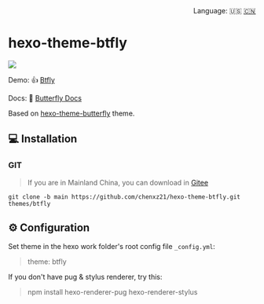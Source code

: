 <div align="right">
  Language:
  🇺🇸
  <a title="Chinese" href="/README_CN.md">🇨🇳</a>
</div>

# hexo-theme-btfly

![](https://cdn.jsdelivr.net/gh/jerryc127/CDN@m2/img/theme-butterfly-readme.png)

Demo: 👍 [Btfly](https://www.chenxuezhi.top)

Docs: 📖 [Butterfly Docs](https://butterfly.js.org/posts/21cfbf15/)

Based on [hexo-theme-butterfly](https://github.com/jerryc127/hexo-theme-butterfly) theme.

## 💻 Installation

### GIT

> If you are in Mainland China, you can download in [Gitee](https://gitee.com/chenxz21/hexo-theme-btfly.git)

```
git clone -b main https://github.com/chenxz21/hexo-theme-btfly.git themes/btfly
```

## ⚙ Configuration

 Set theme in the hexo work folder's root config file `_config.yml`: 

> theme: btfly

 If you don't have pug & stylus renderer, try this: 

> npm install hexo-renderer-pug hexo-renderer-stylus
